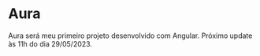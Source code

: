 # Aura

Aura será meu primeiro projeto desenvolvido com Angular. Próximo update às 11h do dia 29/05/2023.
